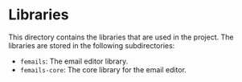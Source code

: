 # Libraries

This directory contains the libraries that are used in the project. The libraries are stored in the following subdirectories:

- `femails`: The email editor library.
- `femails-core`: The core library for the email editor.
